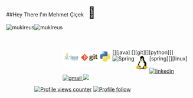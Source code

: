 ##Hey There I'm Mehmet Çiçek  &nbsp;&nbsp;<span style='font-size:30px;'>&#127993;</span> 

<img height="180em" align="left" src="https://github-readme-stats.vercel.app/api?username=mhtck&show_icons=true&locale=en&layout=compact&langs_count=8&theme=tokyonight" alt="mukireus"/>


<img height="150em" align="left" src="https://github-readme-stats.vercel.app/api/top-langs?username=mhtck&show_icons=true&locale=en&layout=compact&langs_count=8&theme=tokyonight" alt="mukireus"/>
</a>
<br/>
<br/>
<br/><br/>
[<img align="left" alt="Java" width="50px" src="https://raw.githubusercontent.com/github/explore/cebd63002168a05a6a642f309227eefeccd92950/topics/java/java.png" />][java] [<img align="left" alt="Git" width="45px" src="https://raw.githubusercontent.com/github/explore/80688e429a7d4ef2fca1e82350fe8e3517d3494d/topics/git/git.png" />][git][<img align="left" alt="Python" width="40px" src="https://raw.githubusercontent.com/github/explore/cebd63002168a05a6a642f309227eefeccd92950/topics/python/python.png" />][python][<img align="left" alt="Spring" width="60px" src="https://spring.io/images/spring-logo-9146a4d3298760c2e7e49595184e1975.svg" />][spring][<img align="left" alt="Linux" width="40px" src="https://raw.githubusercontent.com/github/explore/cebd63002168a05a6a642f309227eefeccd92950/topics/linux/linux.png" />][linux]
<br/>
<br/>
<a href="https://www.linkedin.com/in/mhtcck" rel="nofollow">
<img src="https://camo.githubusercontent.com/a80d00f23720d0bc9f55481cfcd77ab79e141606829cf16ec43f8cacc7741e46/68747470733a2f2f696d672e736869656c64732e696f2f62616467652f4c696e6b6564496e2d3030373742353f7374796c653d666f722d7468652d6261646765266c6f676f3d6c696e6b6564696e266c6f676f436f6c6f723d7768697465" alt="linkedin" data-canonical-src="https://img.shields.io/badge/LinkedIn-0077B5?style=for-the-badge&amp;logo=linkedin&amp;logoColor=white" style="max-width:100%;">
</a><a href="mailto:mhtcck1@gmail.com">
<img src="https://camo.githubusercontent.com/571384769c09e0c66b45e39b5be70f68f552db3e2b2311bc2064f0d4a9f5983b/68747470733a2f2f696d672e736869656c64732e696f2f62616467652f476d61696c2d4431343833363f7374796c653d666f722d7468652d6261646765266c6f676f3d676d61696c266c6f676f436f6c6f723d7768697465" alt="gmail" data-canonical-src="https://img.shields.io/badge/Gmail-D14836?style=for-the-badge&amp;logo=gmail&amp;logoColor=white" style="max-width:100%;">
</a>
</a><a href="https://www.hackerrank.com/md_dy_xa">
<img src="https://www.hackerrank.com/wp-content/uploads/2018/08/hackerrank_logo.png" style="max-width:15%;">
</a>

<p><a target="_blank" rel="noopener noreferrer" href="https://camo.githubusercontent.com/d8a6b17829e1504c7af174fdf7e5b20160276baeeec67e9c1472d706c139f002/68747470733a2f2f6b6f6d617265762e636f6d2f67687076632f3f757365726e616d653d6861746963656f7a7475726b26267374796c653d666c61742d737175617265"><img src="https://camo.githubusercontent.com/d8a6b17829e1504c7af174fdf7e5b20160276baeeec67e9c1472d706c139f002/68747470733a2f2f6b6f6d617265762e636f6d2f67687076632f3f757365726e616d653d6861746963656f7a7475726b26267374796c653d666c61742d737175617265" alt="Profile views counter" data-canonical-src="https://komarev.com/ghpvc/?username=mhtck&amp;&amp;style=flat-square" style="max-width:100%;"></a>   <a target="_blank" rel="noopener noreferrer" href="https://camo.githubusercontent.com/1be39c9c1665b466771e38727cf2feb1d2630c22ed41be2f4213ddf4cbb357ab/68747470733a2f2f696d672e736869656c64732e696f2f6769746875622f666f6c6c6f776572732f6874636f7a74726b3f7374796c653d736f6369616c"><img src="https://camo.githubusercontent.com/1be39c9c1665b466771e38727cf2feb1d2630c22ed41be2f4213ddf4cbb357ab/68747470733a2f2f696d672e736869656c64732e696f2f6769746875622f666f6c6c6f776572732f6874636f7a74726b3f7374796c653d736f6369616c" alt="Profile follow" data-canonical-src="https://img.shields.io/github/followers/mhtck?style=social" style="max-width:100%;"></a></p>


[java]:https://www.tutorialspoint.com/java/index.htm
[github]: https://github.com/IbrahimTalha0
[python]: https://www.python.org/
[git]: https://git-scm.com/
[spring]:https://spring.io/
[linux]:https://www.tutorialspoint.com/unix/index.htm
